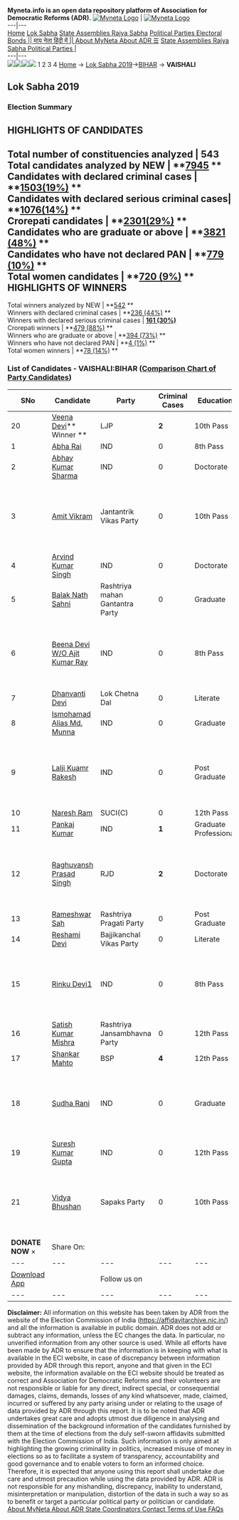 **Myneta.info is an open data repository platform of Association for Democratic Reforms (ADR).**
[![Myneta Logo](https://www.myneta.info/lib/img/myneta-logo.png)](https://www.myneta.info/) | [![Myneta Logo](https://www.myneta.info/lib/img/adr-logo.png)](https://adrindia.org)  
---|---  
[Home](https://www.myneta.info/) [Lok Sabha](https://www.myneta.info/#ls "Lok Sabha") [ State Assemblies ](https://www.myneta.info/#sa "State Assemblies") [Rajya Sabha](https://www.myneta.info/#rs "Rajya Sabha") [Political Parties ](https://www.myneta.info/party "Political Parties") [ Electoral Bonds ](https://www.myneta.info/electoral_bonds "Electoral Bonds") [ || माय नेता हिंदी में || ](https://translate.google.co.in/translate?prev=hp&hl=en&js=y&u=www.myneta.info&sl=en&tl=hi&history_state0=) [ About MyNeta ](https://adrindia.org/content/about-myneta) [ About ADR ](https://adrindia.org/about-adr/who-we-are) [☰](javascript:void\(0\))
[ State Assemblies ](https://www.myneta.info/#sa "State Assemblies") [ Rajya Sabha ](https://www.myneta.info/#rs "Rajya Sabha") [ Political Parties ](https://www.myneta.info/party "Political Parties")
|   
---|---  
![](https://www.myneta.info/lib/img/banner/banner-1.png)![](https://www.myneta.info/lib/img/banner/banner-2.png)![](https://www.myneta.info/lib/img/banner/banner-3.png)![](https://www.myneta.info/lib/img/banner/banner-4.png)
1  2  3  4 
[Home](https://www.myneta.info/) → [Lok Sabha 2019](https://www.myneta.info/LokSabha2019/)→[BIHAR](https://www.myneta.info/LokSabha2019/index.php?action=show_constituencies&state_id=37) → **VAISHALI**
### 
## Lok Sabha 2019
###  Election Summary 
HIGHLIGHTS OF CANDIDATES  
---  
Total number of constituencies analyzed |  543   
Total candidates analyzed by NEW | **[7945](https://www.myneta.info/LokSabha2019/index.php?action=summary&subAction=candidates_analyzed&sort=candidate#summary) **  
Candidates with declared criminal cases | **[1503(19%)](https://www.myneta.info/LokSabha2019/index.php?action=summary&subAction=crime&sort=candidate#summary) **  
Candidates with declared serious criminal cases| **[1076(14%)](https://www.myneta.info/LokSabha2019/index.php?action=summary&subAction=serious_crime&sort=candidate#summary) **  
Crorepati candidates | **[2301(29%)](https://www.myneta.info/LokSabha2019/index.php?action=summary&subAction=crorepati&sort=candidate#summary) **  
Candidates who are graduate or above | **[3821 (48%)](https://www.myneta.info/LokSabha2019/index.php?action=summary&subAction=education&sort=candidate#summary) **  
Candidates who have not declared PAN | **[779 (10%)](https://www.myneta.info/LokSabha2019/index.php?action=summary&subAction=without_pan&sort=candidate#summary) **  
Total women candidates | **[720 (9%)](https://www.myneta.info/LokSabha2019/index.php?action=summary&subAction=women_candidate&sort=candidate#summary) **  
HIGHLIGHTS OF WINNERS  
---  
Total winners analyzed by NEW | **[542](https://www.myneta.info/LokSabha2019/index.php?action=summary&subAction=winner_analyzed&sort=candidate#summary) **  
Winners with declared criminal cases | **[236 (44%)](https://www.myneta.info/LokSabha2019/index.php?action=summary&subAction=winner_crime&sort=candidate#summary) **  
Winners with declared serious criminal cases | **[161 (30%)](https://www.myneta.info/LokSabha2019/index.php?action=summary&subAction=winner_serious_crime&sort=candidate#summary)**  
Crorepati winners | **[479 (88%)](https://www.myneta.info/LokSabha2019/index.php?action=summary&subAction=winner_crorepati&sort=candidate#summary) **  
Winners who are graduate or above | **[394 (73%)](https://www.myneta.info/LokSabha2019/index.php?action=summary&subAction=winner_education&sort=candidate#summary) **  
Winners who have not declared PAN | **[4 (1%)](https://www.myneta.info/LokSabha2019/index.php?action=summary&subAction=winner_without_pan&sort=candidate#summary) **  
Total women winners | **[78 (14%)](https://www.myneta.info/LokSabha2019/index.php?action=summary&subAction=winner_women&sort=candidate#summary) **  
### List of Candidates - VAISHALI:BIHAR ([Comparison Chart of Party Candidates](https://www.myneta.info/LokSabha2019/comparisonchart.php?constituency_id=504))
SNo | Candidate| Party| Criminal Cases| Education| Age| Total Assets| Liabilities  
---|---|---|---|---|---|---|---  
20  | [Veena Devi](https://www.myneta.info/LokSabha2019/candidate.php?candidate_id=12117)** Winner ** | LJP | **2** | 10th Pass| 48 | Rs 33,72,84,632 ~ 33 Crore+ | Rs 11,20,89,220 ~ 11 Crore+  
1  | [Abha Rai](https://www.myneta.info/LokSabha2019/candidate.php?candidate_id=13522) | IND | 0 | 8th Pass| 26 | Rs 53,96,670 ~ 53 Lacs+ | Rs 6,80,000 ~ 6 Lacs+  
2  | [Abhay Kumar Sharma](https://www.myneta.info/LokSabha2019/candidate.php?candidate_id=12850) | IND | 0 | Doctorate| 45 | Rs 1,02,45,902 ~ 1 Crore+ | Rs 0 ~   
3  | [Amit Vikram](https://www.myneta.info/LokSabha2019/candidate.php?candidate_id=12119) | Jantantrik Vikas Party | 0 | 10th Pass| 39 | ![](https://myneta.info/image_v2.php?myneta_folder=LokSabha2019&candidate_id=12119&col=ta) | ![](https://myneta.info/image_v2.php?myneta_folder=LokSabha2019&candidate_id=12119&col=lia)  
4  | [Arvind Kumar Singh](https://www.myneta.info/LokSabha2019/candidate.php?candidate_id=12855) | IND | 0 | Doctorate| 55 | Rs 89,50,750 ~ 89 Lacs+ | Rs 0 ~   
5  | [Balak Nath Sahni](https://www.myneta.info/LokSabha2019/candidate.php?candidate_id=12862) | Rashtriya mahan Gantantra Party | 0 | Graduate| 49 | Rs 6,12,000 ~ 6 Lacs+ | Rs 0 ~   
6  | [Beena Devi W/O Ajit Kumar Ray](https://www.myneta.info/LokSabha2019/candidate.php?candidate_id=12857) | IND | 0 | 8th Pass| 34 | ![](https://myneta.info/image_v2.php?myneta_folder=LokSabha2019&candidate_id=12857&col=ta) | ![](https://myneta.info/image_v2.php?myneta_folder=LokSabha2019&candidate_id=12857&col=lia)  
7  | [Dhanvanti Devi](https://www.myneta.info/LokSabha2019/candidate.php?candidate_id=12121) | Lok Chetna Dal | 0 | Literate| 32 | Rs 76,56,000 ~ 76 Lacs+ | Rs 0 ~   
8  | [Ismohamad Alias Md. Munna](https://www.myneta.info/LokSabha2019/candidate.php?candidate_id=12122) | IND | 0 | Graduate| 36 | Rs 15,95,000 ~ 15 Lacs+ | Rs 0 ~   
9  | [Lalji Kuamr Rakesh](https://www.myneta.info/LokSabha2019/candidate.php?candidate_id=12861) | IND | 0 | Post Graduate| 46 | ![](https://myneta.info/image_v2.php?myneta_folder=LokSabha2019&candidate_id=12861&col=ta) | ![](https://myneta.info/image_v2.php?myneta_folder=LokSabha2019&candidate_id=12861&col=lia)  
10  | [Naresh Ram](https://www.myneta.info/LokSabha2019/candidate.php?candidate_id=12118) | SUCI(C) | 0 | 12th Pass| 43 | Rs 28,300 ~ 28 Thou+ | Rs 0 ~   
11  | [Pankaj Kumar](https://www.myneta.info/LokSabha2019/candidate.php?candidate_id=12853) | IND | **1** | Graduate Professional| 46 | Rs 2,50,76,000 ~ 2 Crore+ | Rs 2,00,000 ~ 2 Lacs+  
12  | [Raghuvansh Prasad Singh](https://www.myneta.info/LokSabha2019/candidate.php?candidate_id=12115) | RJD | **2** | Doctorate| 72 | ![](https://myneta.info/image_v2.php?myneta_folder=LokSabha2019&candidate_id=12115&col=ta) | ![](https://myneta.info/image_v2.php?myneta_folder=LokSabha2019&candidate_id=12115&col=lia)  
13  | [Rameshwar Sah](https://www.myneta.info/LokSabha2019/candidate.php?candidate_id=12852) | Rashtriya Pragati Party | 0 | Post Graduate| 38 | Rs 3,15,376 ~ 3 Lacs+ | Rs 0 ~   
14  | [Reshami Devi](https://www.myneta.info/LokSabha2019/candidate.php?candidate_id=12847) | Bajjikanchal Vikas Party | 0 | Literate| 46 | Rs 4,63,500 ~ 4 Lacs+ | Rs 0 ~   
15  | [Rinku Devi1](https://www.myneta.info/LokSabha2019/candidate.php?candidate_id=12863) | IND | 0 | 8th Pass| 37 | ![](https://myneta.info/image_v2.php?myneta_folder=LokSabha2019&candidate_id=12863&col=ta) | ![](https://myneta.info/image_v2.php?myneta_folder=LokSabha2019&candidate_id=12863&col=lia)  
16  | [Satish Kumar Mishra](https://www.myneta.info/LokSabha2019/candidate.php?candidate_id=12856) | Rashtriya Jansambhavna Party | 0 | 12th Pass| 37 | Rs 55,70,000 ~ 55 Lacs+ | Rs 0 ~   
17  | [Shankar Mahto](https://www.myneta.info/LokSabha2019/candidate.php?candidate_id=12851) | BSP | **4** | 12th Pass| 46 | Rs 70,73,515 ~ 70 Lacs+ | Rs 1,04,766 ~ 1 Lacs+  
18  | [Sudha Rani](https://www.myneta.info/LokSabha2019/candidate.php?candidate_id=12858) | IND | 0 | Graduate| 29 | ![](https://myneta.info/image_v2.php?myneta_folder=LokSabha2019&candidate_id=12858&col=ta) | ![](https://myneta.info/image_v2.php?myneta_folder=LokSabha2019&candidate_id=12858&col=lia)  
19  | [Suresh Kumar Gupta](https://www.myneta.info/LokSabha2019/candidate.php?candidate_id=12845) | IND | 0 | 12th Pass| 30 | Rs 21,60,000 ~ 21 Lacs+ | Rs 0 ~   
21  | [Vidya Bhushan](https://www.myneta.info/LokSabha2019/candidate.php?candidate_id=12854) | Sapaks Party | 0 | 10th Pass| 49 | ![](https://myneta.info/image_v2.php?myneta_folder=LokSabha2019&candidate_id=12854&col=ta) | ![](https://myneta.info/image_v2.php?myneta_folder=LokSabha2019&candidate_id=12854&col=lia)  
|  **DONATE NOW** × |  Share On:  | [](https://api.whatsapp.com/send?text=https%3A%2F%2Fmyneta.info%2Fpunjab2022%2Findex.php%3Faction%3Dshow_constituencies%26state_id%3D19) | [](https://www.facebook.com/sharer/sharer.php?u=https%3A%2F%2Fmyneta.info%2Fpunjab2022%2Findex.php%3Faction%3Dshow_constituencies%26state_id%3D19) | [](https://twitter.com/share?url=https%3A%2F%2Fmyneta.info%2Fpunjab2022%2Findex.php%3Faction%3Dshow_constituencies%26state_id%3D19)  
---|---|---|---|---  
| [ Download App ](https://play.google.com/store/apps/details?id=com.webrosoft.myneta1&pcampaignid=pcampaignidMKT-Other-global-all-co-prtnr-py-PartBadge-Mar2515-1) | [](https://play.google.com/store/apps/details?id=com.webrosoft.myneta1&pcampaignid=pcampaignidMKT-Other-global-all-co-prtnr-py-PartBadge-Mar2515-1) |  Follow us on  | [](https://www.facebook.com/adrindia.org/) | [](https://twitter.com/adrspeaks) | [](https://groups.google.com/g/national-election-watch?hl=en&pli=1) | [](https://www.instagram.com/adrspeaks/) | [](https://www.youtube.com/user/adrspeaks) | [](https://sharechat.com/profile/adrspeaks)  
---|---|---|---|---|---|---|---|---  
**Disclaimer:** All information on this website has been taken by ADR from the website of the Election Commission of India (https://affidavitarchive.nic.in/) and all the information is available in public domain. ADR does not add or subtract any information, unless the EC changes the data. In particular, no unverified information from any other source is used. While all efforts have been made by ADR to ensure that the information is in keeping with what is available in the ECI website, in case of discrepancy between information provided by ADR through this report, anyone and that given in the ECI website, the information available on the ECI website should be treated as correct and Association for Democratic Reforms and their volunteers are not responsible or liable for any direct, indirect special, or consequential damages, claims, demands, losses of any kind whatsoever, made, claimed, incurred or suffered by any party arising under or relating to the usage of data provided by ADR through this report. It is to be noted that ADR undertakes great care and adopts utmost due diligence in analysing and dissemination of the background information of the candidates furnished by them at the time of elections from the duly self-sworn affidavits submitted with the Election Commission of India. Such information is only aimed at highlighting the growing criminality in politics, increased misuse of money in elections so as to facilitate a system of transparency, accountability and good governance and to enable voters to form an informed choice. Therefore, it is expected that anyone using this report shall undertake due care and utmost precaution while using the data provided by ADR. ADR is not responsible for any mishandling, discrepancy, inability to understand, misinterpretation or manipulation, distortion of the data in such a way so as to benefit or target a particular political party or politician or candidate. 
[ About MyNeta ](https://adrindia.org/content/about-myneta) [ About ADR ](https://adrindia.org/about-adr/who-we-are) [ State Coordinators ](https://adrindia.org/about-adr/state-coordinators) [ Contact ](https://adrindia.org/contact-us) [ Terms of Use ](https://adrindia.org/content/adr-terms-use) [ FAQs ](https://adrindia.org/content/faqs)
